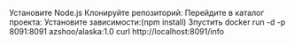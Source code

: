 Установите Node.js
Клонируйте репозиторий:
Перейдите в каталог проекта:
Установите зависимости:(npm install) 
Зпустить docker run -d -p 8091:8091 azshoo/alaska:1.0
curl http://localhost:8091/info

